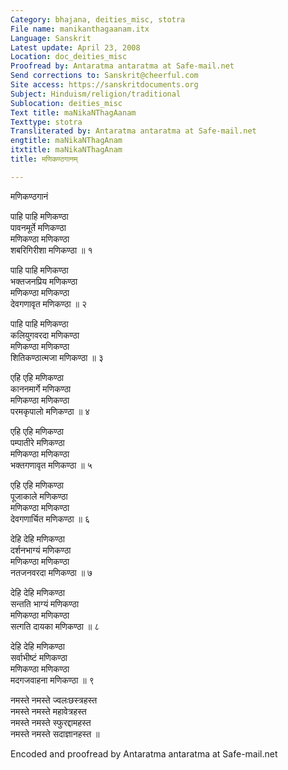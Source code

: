 ```yaml
---
Category: bhajana, deities_misc, stotra
File name: manikanthagaanam.itx
Language: Sanskrit
Latest update: April 23, 2008
Location: doc_deities_misc
Proofread by: Antaratma antaratma at Safe-mail.net
Send corrections to: Sanskrit@cheerful.com
Site access: https://sanskritdocuments.org
Subject: Hinduism/religion/traditional
Sublocation: deities_misc
Text title: maNikaNThagAanam
Texttype: stotra
Transliterated by: Antaratma antaratma at Safe-mail.net
engtitle: maNikaNThagAnam
itxtitle: maNikaNThagAnam
title: मणिकण्ठगानम्

---
```

  
 मणिकण्ठगानं   
  
पाहि पाहि मणिकण्ठा  
पावनमूर्ते मणिकण्ठा  
मणिकण्ठा मणिकण्ठा  
शबरिगिरीशा मणिकण्ठा ॥ १  
  
पाहि पाहि मणिकण्ठा  
भक्तजनप्रिय मणिकण्ठा  
मणिकण्ठा मणिकण्ठा  
देवगणावृत मणिकण्ठा ॥ २  
  
पाहि पाहि मणिकण्ठा  
कलियुगवरदा मणिकण्ठा  
मणिकण्ठा मणिकण्ठा  
शितिकण्ठात्मजा मणिकण्ठा ॥ ३  
  
एहि एहि मणिकण्ठा  
काननमार्गे मणिकण्ठा  
मणिकण्ठा मणिकण्ठा  
परमकृपालो मणिकण्ठा ॥ ४  
  
एहि एहि मणिकण्ठा  
पम्पातीरे मणिकण्ठा  
मणिकण्ठा मणिकण्ठा  
भक्तगणावृत मणिकण्ठा ॥ ५  
  
एहि एहि मणिकण्ठा  
पूजाकाले मणिकण्ठा  
मणिकण्ठा मणिकण्ठा  
देवगणार्चित मणिकण्ठा ॥ ६  
  
देहि देहि मणिकण्ठा  
दर्शनभाग्यं मणिकण्ठा  
मणिकण्ठा मणिकण्ठा  
नतजनवरदा मणिकण्ठा ॥ ७  
  
देहि देहि मणिकण्ठा  
सन्तति भाग्यं मणिकण्ठा  
मणिकण्ठा मणिकण्ठा  
सत्गति दायका मणिकण्ठा ॥ ८  
  
देहि देहि मणिकण्ठा  
सर्वाभीष्टं मणिकण्ठा  
मणिकण्ठा मणिकण्ठा  
मदगजवाहना मणिकण्ठा ॥ ९  
  
नमस्ते नमस्ते ज्वलःछस्त्रहस्त  
नमस्ते नमस्ते महावेत्रहस्त  
नमस्ते नमस्ते स्फुरद्दामहस्त  
नमस्ते नमस्ते सदाज्ञानहस्त ॥  
  
  
Encoded and proofread by Antaratma antaratma at Safe-mail.net  
  
